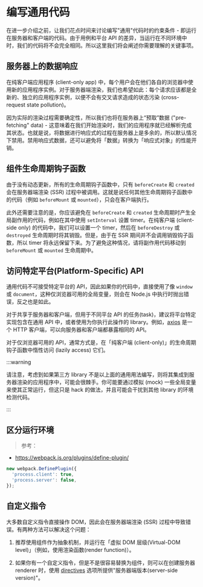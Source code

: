# 编写通用代码

在进一步介绍之前，让我们花点时间来讨论编写"通用"代码时的约束条件 - 即运行在服务器和客户端的代码。由于用例和平台 API 的差异，当运行在不同环境中时，我们的代码将不会完全相同。所以这里我们将会阐述你需要理解的关键事项。

## 服务器上的数据响应

在纯客户端应用程序 (client-only app) 中，每个用户会在他们各自的浏览器中使用新的应用程序实例。对于服务器端渲染，我们也希望如此：每个请求应该都是全新的、独立的应用程序实例，以便不会有交叉请求造成的状态污染 (cross-request state pollution)。

因为实际的渲染过程需要确定性，所以我们也将在服务器上“预取”数据 ("pre-fetching" data) - 这意味着在我们开始渲染时，我们的应用程序就已经解析完成其状态。也就是说，将数据进行响应式的过程在服务器上是多余的，所以默认情况下禁用。禁用响应式数据，还可以避免将「数据」转换为「响应式对象」的性能开销。

## 组件生命周期钩子函数

由于没有动态更新，所有的生命周期钩子函数中，只有 `beforeCreate` 和 `created` 会在服务器端渲染 (SSR) 过程中被调用。这就是说任何其他生命周期钩子函数中的代码（例如 `beforeMount` 或 `mounted`），只会在客户端执行。

此外还需要注意的是，你应该避免在 `beforeCreate` 和 `created` 生命周期时产生全局副作用的代码，例如在其中使用 `setInterval` 设置 timer。在纯客户端 (client-side only) 的代码中，我们可以设置一个 timer，然后在 `beforeDestroy` 或 `destroyed` 生命周期时将其销毁。但是，由于在 SSR 期间并不会调用销毁钩子函数，所以 timer 将永远保留下来。为了避免这种情况，请将副作用代码移动到 `beforeMount` 或 `mounted` 生命周期中。

## 访问特定平台(Platform-Specific) API

通用代码不可接受特定平台的 API，因此如果你的代码中，直接使用了像 `window` 或 `document`，这种仅浏览器可用的全局变量，则会在 Node.js 中执行时抛出错误，反之也是如此。

对于共享于服务器和客户端，但用于不同平台 API 的任务(task)，建议将平台特定实现包含在通用 API 中，或者使用为你执行此操作的 library。例如，[axios](https://github.com/axios/axios) 是一个 HTTP 客户端，可以向服务器和客户端都暴露相同的 API。

对于仅浏览器可用的 API，通常方式是，在「纯客户端 (client-only)」的生命周期钩子函数中惰性访问 (lazily access) 它们。

:::warning

请注意，考虑到如果第三方 library 不是以上面的通用用法编写，则将其集成到服务器渲染的应用程序中，可能会很棘手。你可能要通过模拟 (mock) 一些全局变量来使其正常运行，但这只是 hack 的做法，并且可能会干扰到其他 library 的环境检测代码。

:::

## 区分运行环境

> 参考：

- https://webpack.js.org/plugins/define-plugin/

```javascript
new webpack.DefinePlugin({
  'process.client': true,
  'process.server': false,
});
```

## 自定义指令

大多数自定义指令直接操作 DOM，因此会在服务器端渲染 (SSR) 过程中导致错误。有两种方法可以解决这个问题：

1. 推荐使用组件作为抽象机制，并运行在「虚拟 DOM 层级(Virtual-DOM level)」（例如，使用渲染函数(render function)）。

2. 如果你有一个自定义指令，但是不是很容易替换为组件，则可以在创建服务器 renderer 时，使用 [directives](https://ssr.vuejs.org/zh/api/#directives) 选项所提供"服务器端版本(server-side version)"。
